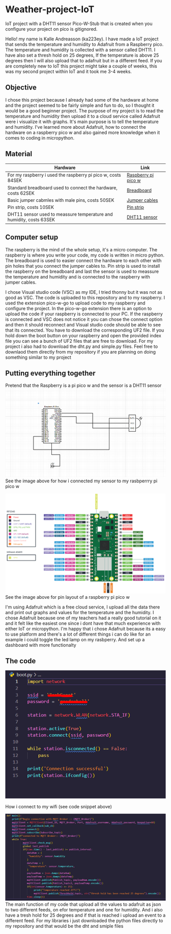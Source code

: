# Weather-project-IoT
IoT project with a DHT11 sensor
Pico-W-Stub that is created when you configure your project on pico is gitignored. 

Hello! my name is Kalle Andreasson (ka223ey). I have made a IoT project that sends the temperature and humidity to Adafruit from a Raspberry pico. The temperature and humidity is collected with a sensor called DHT11. I have also set a thresh hold on 25 degrees, If the temperature is above 25 degrees then I will also upload that to adafruit but in a different feed. If you are completely new to IoT this project might take a couple of weeks, this was my second project within IoT and it took me 3-4 weeks. 

## Objective
I chose this project because I already had some of the hardware at home and the project seemed to be fairly simple and fun to do, so I thought it would be a good beginner project. The purpose of my project is to read the temperature and humidity then upload it to a cloud service called Adafruit were i visualize it with graphs. It's main purpose is to tell the temperature and humidity. I've learned more about Adafruit, how to connect the hardware on a raspberry pico w and also gained more knowledge when it comes to coding in micropython. 
## Material
| Hardware  | Link |
| ------------- | ------------- |
| For my raspberry i used the raspberry pi pico w, costs 84SEK  | [Raspberry pi pico w](https://www.electrokit.com/produkt/raspberry-pi-pico-w/) |
| Standard breadboard used to connect the hardware, costs 62SEK  | [Breadboard](https://www.electrokit.com/produkt/kopplingsdack-840-anslutningar/) |
| Basic jumper cabmles with male pins, costs 50SEK  | [Jumper cables](https://www.electrokit.com/produkt/labbsladd-40-pin-30cm-hane-hane/) |
| Pin strip, costs 10SEK  | [Pin strip](https://www.electrokit.com/produkt/stiftlist-2-54mm-1x40p-brytbar/) |
| DHT11 sensor used to meassure temperature and humidity, costs 63SEK  | [DHT11 sensor](https://www.amazon.se/gp/product/B089W8DB5P/ref=ppx_yo_dt_b_asin_title_o00_s00?ie=UTF8&th=1) |
## Computer setup
The raspberry is the mind of the whole setup, it's a micro computer. The raspberry is where you write your code, my code is written in micro python. The breadboard is used to easier connect the hardware to each other with pin holes that you connect the jumper cables to. Pin strip is used to install the raspberry on the breadboard and last the sensor is used to meassure the temperature and humidity and is connected to the raspberry with jumper cables. 

I chose Visual studio code (VSC) as my IDE, I tried thonny but it was not as good as VSC. The code is uploaded to this repository and to my raspberry. I used the extension pico-w-go to upload code to my raspberry and configure the project. In the pico-w-go extension there is an option to upload the code if your raspberry is connected to your PC. If the raspberry is connected and VSC does not notice it you can chose the connect option and then it should reconnect and Visual studio code should be able to see that its connected. You have to download the corresponding UF2 file. If you hold down the boot button on your raspberry and open the provided index file you can see a bunch of UF2 files that are free to download. For my project i also had to download the dht.py and simple.py files. Feel free to downlaod them directly from my repository if you are planning on doing something similar to my project

## Putting everything together
Pretend that the Raspberry is a pi pico w and the sensor is a DHT11 sensor
![IoT diagram](./Image/circuit-diagram.PNG)
See the image above for how i connected my sensor to my rasbperrry pi pico w

![picopin](./Image/picopin.png)
See the image above for pin layout of a raspberry pi pico w 

I'm using Adafruit which is a free cloud service, I upload all the data there and print out graphs and values for the temperature and the humidity. I chose Adafruit because one of my teachers had a really good tutorial on it and it felt like the easiest one since i dont have that much experience with either IoT or micropython. I'm happy that i chose Adafruit because its a easy to use platform and there's a lot of different things i can do like for an example i could toggle the led lamp on my rasbperry. And set up a dashboard with more functionalty

## The code
![wifi](./Image/wifi.PNG)

How i connect to my wifi (see code snippet above)

![main](./Image/main.PNG)
The main function of my code that upload all the values to adafruit as json to two different feeds, on efor temperature and one for humidity. And i also have a tresh hold for 25 degrees and if that is reached i upload an event to a different feed. For my libraries i just downloaded the python files directly to my repository and that would be the dht and smiple files
